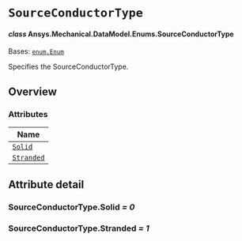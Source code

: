 # `SourceConductorType`

<a id="ansys.mechanical.stubs.v241.Ansys.Mechanical.DataModel.Enums.SourceConductorType"></a>

#### *class* Ansys.Mechanical.DataModel.Enums.SourceConductorType

Bases: [`enum.Enum`](https://docs.python.org/3/library/enum.html#enum.Enum)

Specifies the SourceConductorType.

<!-- !! processed by numpydoc !! -->

<a id="overview"></a>

## Overview

### Attributes

| Name |
| --------------------------------------------- |
| [`Solid`](#SourceConductorType.Solid) |
| [`Stranded`](#SourceConductorType.Stranded) |

<a id="attribute-detail"></a>

## Attribute detail

<a id="SourceConductorType.Solid"></a>

### SourceConductorType.Solid *= 0*

<a id="SourceConductorType.Stranded"></a>

### SourceConductorType.Stranded *= 1*


